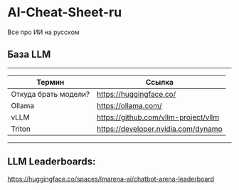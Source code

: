 # AI-Cheat-Sheet-ru  
Все про ИИ на русском  

## База LLM
---
| Термин | Ссылка |
|--------|--------|
| Откуда брать модели? | https://huggingface.co/ |
| Ollama | https://ollama.com/ |
| vLLM | https://github.com/vllm-project/vllm |
| Triton | https://developer.nvidia.com/dynamo |
---
## LLM Leaderboards:

https://huggingface.co/spaces/lmarena-ai/chatbot-arena-leaderboard

